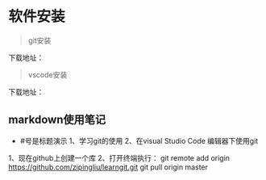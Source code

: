 # 软件安装
> git安装

下载地址：

> vscode安装

下载地址：



## markdown使用笔记
- #号是标题演示
1、学习git的使用
2、在visual Studio Code 编辑器下使用git


1、现在github上创建一个库
2、打开终端执行：
git remote add origin https://github.com/zipingliu/learngit.git
git pull origin master
